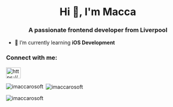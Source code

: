 <h1 align="center">Hi 👋, I'm Macca</h1>
<h3 align="center">A passionate frontend developer from Liverpool</h3>

- 🌱 I’m currently learning **iOS Development**

<h3 align="left">Connect with me:</h3>
<p align="left">
<a href="https://discord.gg/https://discord.gg/microsoft" target="blank"><img align="center" src="https://raw.githubusercontent.com/rahuldkjain/github-profile-readme-generator/master/src/images/icons/Social/discord.svg" alt="https://discord.gg/microsoft" height="30" width="40" /></a>
</p>



<p><img align="left" src="https://github-readme-stats.vercel.app/api/top-langs?username=imaccarosoft&show_icons=true&locale=en&layout=compact" alt="imaccarosoft" /></p>

<p>&nbsp;<img align="center" src="https://github-readme-stats.vercel.app/api?username=imaccarosoft&show_icons=true&locale=en" alt="imaccarosoft" /></p>

<p><img align="center" src="https://github-readme-streak-stats.herokuapp.com/?user=imaccarosoft&" alt="imaccarosoft" /></p>
